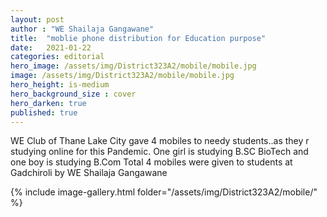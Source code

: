 ```yaml
---
layout: post
author : "WE Shailaja Gangawane"
title:  "moblie phone distribution for Education purpose"
date:   2021-01-22
categories: editorial
hero_image: /assets/img/District323A2/mobile/mobile.jpg
image: /assets/img/District323A2/mobile/mobile.jpg
hero_height: is-medium
hero_background_size : cover
hero_darken: true
published: true
---
```


WE Club of Thane Lake City  gave 4 mobiles to needy students..as they r studying online  for this Pandemic. One girl is studying B.SC BioTech and one boy is studying B.Com Total 4 mobiles were given to students at Gadchiroli by WE Shailaja Gangawane

{% include image-gallery.html folder="/assets/img/District323A2/mobile/" %}